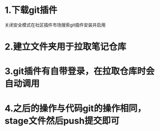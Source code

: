 # 1.下载git插件
关闭安全模式在社区插件市场搜索git插件安装并启用

# 2.建立文件夹用于拉取笔记仓库

# 3.git插件有自带登录，在拉取仓库时会自动调用

# 4.之后的操作与代码git的操作相同，stage文件然后push提交即可